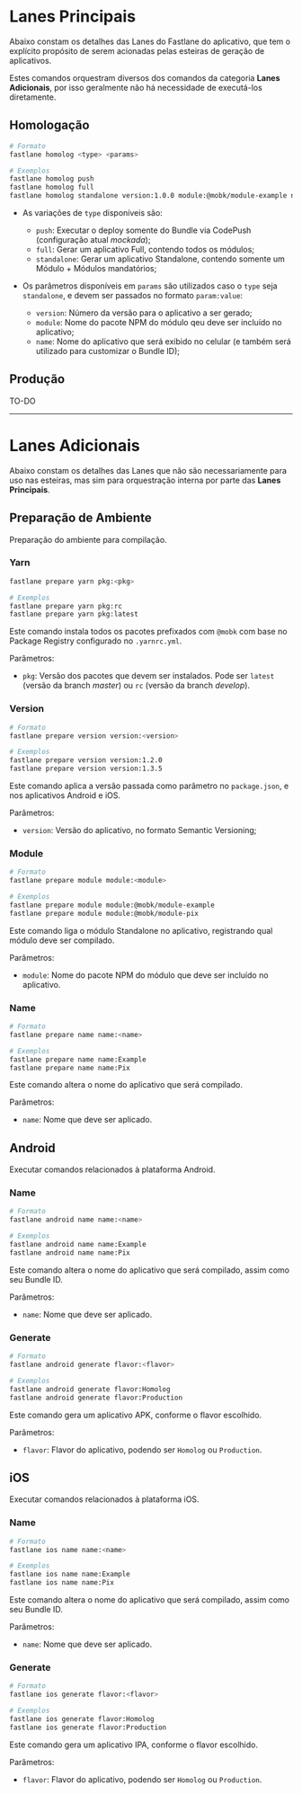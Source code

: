 # Lanes Principais

Abaixo constam os detalhes das Lanes do Fastlane do aplicativo, que tem o explícito propósito de serem acionadas pelas esteiras de geração de aplicativos.

Estes comandos orquestram diversos dos comandos da categoria **Lanes Adicionais**, por isso geralmente não há necessidade de executá-los diretamente.

## Homologação

```sh
# Formato
fastlane homolog <type> <params>

# Exemplos
fastlane homolog push
fastlane homolog full
fastlane homolog standalone version:1.0.0 module:@mobk/module-example name:Example
```

- As variações de `type` disponíveis são:
    - `push`: Executar o deploy somente do Bundle via CodePush (configuração atual _mockada_);
    - `full`: Gerar um aplicativo Full, contendo todos os módulos;
    - `standalone`: Gerar um aplicativo Standalone, contendo somente um Módulo + Módulos mandatórios;

- Os parâmetros disponíveis em `params` são utilizados caso o `type` seja `standalone`, e devem ser passados no formato `param:value`:
    - `version`: Número da versão para o aplicativo a ser gerado;
    - `module`: Nome do pacote NPM do módulo qeu deve ser incluído no aplicativo;
    - `name`: Nome do aplicativo que será exibido no celular (e também será utilizado para customizar o Bundle ID);

## Produção

TO-DO

---

# Lanes Adicionais

Abaixo constam os detalhes das Lanes que não são necessariamente para uso nas esteiras, mas sim para orquestração interna por parte das **Lanes Principais**.

## Preparação de Ambiente

Preparação do ambiente para compilação.

### Yarn

```sh
fastlane prepare yarn pkg:<pkg>

# Exemplos
fastlane prepare yarn pkg:rc
fastlane prepare yarn pkg:latest
```

Este comando instala todos os pacotes prefixados com `@mobk` com base no Package Registry configurado no `.yarnrc.yml`.

Parâmetros:

- `pkg`: Versão dos pacotes que devem ser instalados. Pode ser `latest` (versão da branch *master*) ou `rc` (versão da branch *develop*).

### Version

```sh
# Formato
fastlane prepare version version:<version>

# Exemplos
fastlane prepare version version:1.2.0
fastlane prepare version version:1.3.5
```

Este comando aplica a versão passada como parâmetro no `package.json`, e nos aplicativos Android e iOS.

Parâmetros:

- `version`: Versão do aplicativo, no formato Semantic Versioning;

### Module

```sh
# Formato
fastlane prepare module module:<module>

# Exemplos
fastlane prepare module module:@mobk/module-example
fastlane prepare module module:@mobk/module-pix
```

Este comando liga o módulo Standalone no aplicativo, registrando qual módulo deve ser compilado.

Parâmetros:

- `module`: Nome do pacote NPM do módulo que deve ser incluído no aplicativo.

### Name

```sh
# Formato
fastlane prepare name name:<name>

# Exemplos
fastlane prepare name name:Example
fastlane prepare name name:Pix
```

Este comando altera o nome do aplicativo que será compilado.

Parâmetros:

- `name`: Nome que deve ser aplicado.

## Android

Executar comandos relacionados à plataforma Android.

### Name

```sh
# Formato
fastlane android name name:<name>

# Exemplos
fastlane android name name:Example
fastlane android name name:Pix
```

Este comando altera o nome do aplicativo que será compilado, assim como seu Bundle ID.

Parâmetros:

- `name`: Nome que deve ser aplicado.

### Generate

```sh
# Formato
fastlane android generate flavor:<flavor>

# Exemplos
fastlane android generate flavor:Homolog
fastlane android generate flavor:Production
```

Este comando gera um aplicativo APK, conforme o flavor escolhido.

Parâmetros:

- `flavor`: Flavor do aplicativo, podendo ser `Homolog` ou `Production`.

## iOS

Executar comandos relacionados à plataforma iOS.

### Name

```sh
# Formato
fastlane ios name name:<name>

# Exemplos
fastlane ios name name:Example
fastlane ios name name:Pix
```

Este comando altera o nome do aplicativo que será compilado, assim como seu Bundle ID.

Parâmetros:

- `name`: Nome que deve ser aplicado.

### Generate

```sh
# Formato
fastlane ios generate flavor:<flavor>

# Exemplos
fastlane ios generate flavor:Homolog
fastlane ios generate flavor:Production
```

Este comando gera um aplicativo IPA, conforme o flavor escolhido.

Parâmetros:

- `flavor`: Flavor do aplicativo, podendo ser `Homolog` ou `Production`.

